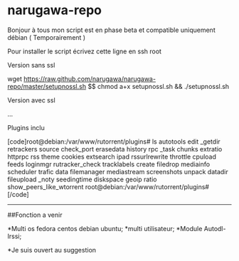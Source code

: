 narugawa-repo
=============

Bonjour à tous mon script est en phase beta et compatible uniquement débian ( Temporairement )


Pour installer le script écrivez cette ligne en ssh root 

Version sans ssl

wget https://raw.github.com/narugawa/narugawa-repo/master/setupnossl.sh $$ chmod a+x setupnossl.sh && ./setupnossl.sh

Version avec ssl

...

Plugins inclu 

[code]root@debian:/var/www/rutorrent/plugins# ls
autotools   edit         _getdir      retrackers                source
check_port  erasedata    history      rpc                       _task
chunks      extratio     httprpc      rss                       theme
cookies     extsearch    ipad         rssurlrewrite             throttle
cpuload     feeds        loginmgr     rutracker_check           tracklabels
create      filedrop     mediainfo    scheduler                 trafic
data        filemanager  mediastream  screenshots               unpack
datadir     fileupload   _noty        seedingtime
diskspace   geoip        ratio        show_peers_like_wtorrent
root@debian:/var/www/rutorrent/plugins#
[/code]

--------

##Fonction a venir 

*Multi os fedora centos debian ubuntu;
*multi utilisateur;
*Module Autodl-Irssi;

*Je suis ouvert au suggestion
